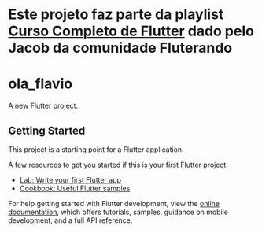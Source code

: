 # Este projeto faz parte da playlist [Curso Completo de Flutter](https://www.youtube.com/playlist?list=PLlBnICoI-g-d-J57QIz6Tx5xtUDGQdBFB) dado pelo Jacob da comunidade Fluterando

# ola_flavio

A new Flutter project.

## Getting Started

This project is a starting point for a Flutter application.

A few resources to get you started if this is your first Flutter project:

- [Lab: Write your first Flutter app](https://docs.flutter.dev/get-started/codelab)
- [Cookbook: Useful Flutter samples](https://docs.flutter.dev/cookbook)

For help getting started with Flutter development, view the
[online documentation](https://docs.flutter.dev/), which offers tutorials,
samples, guidance on mobile development, and a full API reference.

